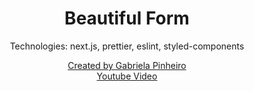 <h1 align=center>Beautiful Form</h1>
<p align=center>
Technologies: next.js, prettier, eslint, styled-components
</p>
<p align=center>
<a href="https://www.youtube.com/channel/UCgMbExqiFFPza79dyMsuugw">
Created by Gabriela Pinheiro
</a>
<br />
<a href="https://www.youtube.com/watch?v=OR8ySydmqLQ">Youtube Video<a/>
<a>
</p>
